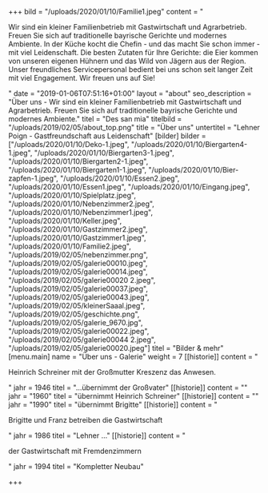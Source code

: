 +++
bild = "/uploads/2020/01/10/Familie1.jpeg"
content = "<p>Wir sind ein kleiner Familienbetrieb mit Gastwirtschaft und Agrarbetrieb. Freuen Sie sich auf traditionelle bayrische Gerichte und modernes Ambiente. In der Küche kocht die Chefin - und das macht Sie schon immer - mit viel Leidenschaft. Die besten Zutaten für Ihre Gerichte: die Eier kommen von unseren eigenen Hühnern und das Wild von Jägern aus der Region. Unser freundliches Servicepersonal bedient bei uns schon seit langer Zeit mit viel Engagement. Wir freuen uns auf Sie!</p>"
date = "2019-01-06T07:51:16+01:00"
layout = "about"
seo_description = "Über uns - Wir sind ein kleiner Familienbetrieb mit Gastwirtschaft und Agrarbetrieb. Freuen Sie sich auf traditionelle bayrische Gerichte und modernes Ambiente."
titel = "Des san mia"
titelbild = "/uploads/2019/02/05/about_top.png"
title = "Über uns"
untertitel = "Lehner Poign - Gastfreundschaft aus Leidenschaft"
[bilder]
bilder = ["/uploads/2020/01/10/Deko-1.jpeg", "/uploads/2020/01/10/Biergarten4-1.jpeg", "/uploads/2020/01/10/Biergarten3-1.jpeg", "/uploads/2020/01/10/Biergarten2-1.jpeg", "/uploads/2020/01/10/Biergarten1-1.jpeg", "/uploads/2020/01/10/Bier-zapfen-1.jpeg", "/uploads/2020/01/10/Essen2.jpeg", "/uploads/2020/01/10/Essen1.jpeg", "/uploads/2020/01/10/Eingang.jpeg", "/uploads/2020/01/10/Spielplatz.jpeg", "/uploads/2020/01/10/Nebenzimmer2.jpeg", "/uploads/2020/01/10/Nebenzimmer1.jpeg", "/uploads/2020/01/10/Keller.jpeg", "/uploads/2020/01/10/Gastzimmer2.jpeg", "/uploads/2020/01/10/Gastzimmer1.jpeg", "/uploads/2020/01/10/Familie2.jpeg", "/uploads/2019/02/05/nebenzimmer.png", "/uploads/2019/02/05/galerie00010.jpeg", "/uploads/2019/02/05/galerie00014.jpeg", "/uploads/2019/02/05/galerie00020 2.jpeg", "/uploads/2019/02/05/galerie00037.jpeg", "/uploads/2019/02/05/galerie00043.jpeg", "/uploads/2019/02/05/kleinerSaaal.jpeg", "/uploads/2019/02/05/geschichte.png", "/uploads/2019/02/05/galerie_9670.jpg", "/uploads/2019/02/05/galerie00022.jpeg", "/uploads/2019/02/05/galerie00044 2.jpeg", "/uploads/2019/02/05/galerie00020.jpeg"]
titel = "Bilder & mehr"
[menu.main]
name = "Über uns - Galerie"
weight = 7
[[historie]]
content = "<p>Heinrich Schreiner mit der Großmutter Kreszenz das Anwesen.</p>"
jahr = 1946
titel = "...übernimmt der Großvater"
[[historie]]
content = ""
jahr = "1960"
titel = "übernimmt Heinrich Schreiner"
[[historie]]
content = ""
jahr = "1990"
titel = "übernimmt Brigitte"
[[historie]]
content = "<p>Brigitte und Franz betreiben die Gastwirtschaft</p>"
jahr = 1986
titel = "Lehner ..."
[[historie]]
content = "<p>der Gastwirtschaft mit Fremdenzimmern</p>"
jahr = 1994
titel = "Kompletter Neubau"

+++

